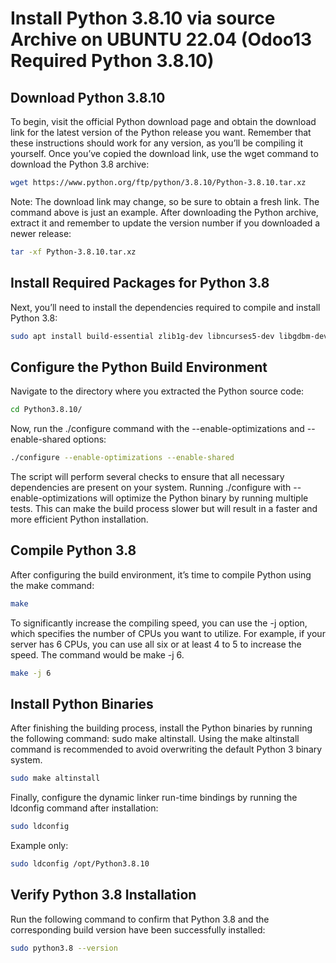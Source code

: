 # Install Python 3.8.10 via source Archive on UBUNTU 22.04 (Odoo13 Required Python 3.8.10)
## Download Python 3.8.10
To begin, visit the official Python download page and obtain the download link for the latest version of the Python release you want. Remember that these instructions should work for any version, as you’ll be compiling it yourself. Once you’ve copied the download link, use the wget command to download the Python 3.8 archive:

```Bash
wget https://www.python.org/ftp/python/3.8.10/Python-3.8.10.tar.xz
```
Note: The download link may change, so be sure to obtain a fresh link. The command above is just an example. After downloading the Python archive, extract it and remember to update the version number if you downloaded a newer release:

```bash
tar -xf Python-3.8.10.tar.xz
```
## Install Required Packages for Python 3.8
Next, you’ll need to install the dependencies required to compile and install Python 3.8:

```bash
sudo apt install build-essential zlib1g-dev libncurses5-dev libgdbm-dev libnss3-dev libssl-dev libsqlite3-dev libreadline-dev libffi-dev curl libbz2-dev pkg-config make -y
```
## Configure the Python Build Environment
Navigate to the directory where you extracted the Python source code:
```bash
cd Python3.8.10/
```
Now, run the ./configure command with the --enable-optimizations and --enable-shared options:
```bash
./configure --enable-optimizations --enable-shared
```
The script will perform several checks to ensure that all necessary dependencies are present on your system. Running ./configure with --enable-optimizations will optimize the Python binary by running multiple tests. This can make the build process slower but will result in a faster and more efficient Python installation.

## Compile Python 3.8
After configuring the build environment, it’s time to compile Python using the make command:
```bash
make
```
To significantly increase the compiling speed, you can use the -j <number of CPUs> option, which specifies the number of CPUs you want to utilize. For example, if your server has 6 CPUs, you can use all six or at least 4 to 5 to increase the speed. The command would be make -j 6.

```bash
make -j 6
```

## Install Python Binaries
After finishing the building process, install the Python binaries by running the following command: sudo make altinstall. Using the make altinstall command is recommended to avoid overwriting the default Python 3 binary system.
```bash
sudo make altinstall
```
Finally, configure the dynamic linker run-time bindings by running the ldconfig command after installation:
```bash
sudo ldconfig
```
Example only:
```bash
sudo ldconfig /opt/Python3.8.10
```

## Verify Python 3.8 Installation
Run the following command to confirm that Python 3.8 and the corresponding build version have been successfully installed:
```bash
sudo python3.8 --version
```

